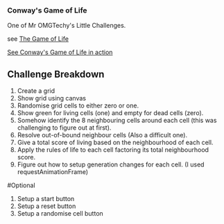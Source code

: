### Conway's Game of Life

One of Mr OMGTechy's Little Challenges.

see [The Game of Life](https://en.wikipedia.org/wiki/Conway%27s_Game_of_Life)

[See Conway's Game of Life in action](https://hamedpour.github.io/game-of-life/)

## Challenge Breakdown

1. Create a grid
2. Show grid using canvas
3. Randomise grid cells to either zero or one.
4. Show green for living cells (one) and empty for dead cells (zero).
5. Somehow identify the 8 neighbouring cells around each cell (this was challenging to figure out at first).
6. Resolve out-of-bound neighbour cells (Also a difficult one).
7. Give a total score of living based on the neighbourhood of each cell.
8. Apply the rules of life to each cell factoring its total neighbourhood score.
9. Figure out how to setup generation changes for each cell.
   (I used requestAnimationFrame)

#Optional

1. Setup a start button
2. Setup a reset button
3. Setup a randomise cell button
